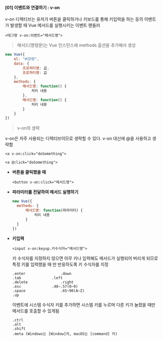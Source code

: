 #### [01] 이벤트와 연결하기 : v-on

v-on 디렉티브는 유저가 버튼을 클릭하거나 키보드를 통해 키입력을 하는 등의 이벤트가 발생할 때 Vue 메서드를 실행시키는 이벤트 핸들러

```
<태그명 v-on:이벤트="메서드명">
```

> 메서드(명령문)는 Vue 인스턴스에 methods 옵션을 추가해서 생성

```javascript
new Vue({
	el: "#ID명",
	data: {
        프로퍼티명: 값,
        프로퍼티명: 값
    },
    methods: {
        메서드명: function() {
            처리 내용
        },
        메서드명: function() {
            처리 내용
        }
    }
})
```

> v-on의 생략

v-on은 자주 사용되는 디렉티브이므로 생략할 수 있다. v-on 대신에 @을 사용하고 생략함

```
<a v-on:click="doSomething">
```

```
<a @click="doSomething">
```

- **버튼을 클릭했을 때**

  ```
  <button v-on:click="메서드명">
  ```

- **파라미터를 전달하여 메서드 실행하기**

  ```javascript
  new Vue({
  	methods: {
  		메서드명: function(파라미터) {
  			처리 내용
  		}
  	}
  })
  ```

- **키입력**

  ```
  <input v-on:keyup.키수식자="메서드명">
  ```

  키 수식자를 지정하지 않으면 아무 키나 입력해도 메서드가 실행되어 버리게 되므로 특정 키를 입력했을 때 만 반응하도록 키 수식자를 지정

  ```
  .enter				.down
  .tab				.left
  .delete				.right
  .esc				.48~.57(0~9)
  .space				.65~90(A~Z)
  .up
  ```

  이벤트에 시스템 수식자 키를 추가하면 시스템 키를 누르며 다른 키가 눌렸을 때만 메서드를 호출할 수 있게됨

  ```
  .ctrl
  .alt
  .shift
  .meta (Windows는 [Window]키, macOS는 [command] 키)
  ```

  